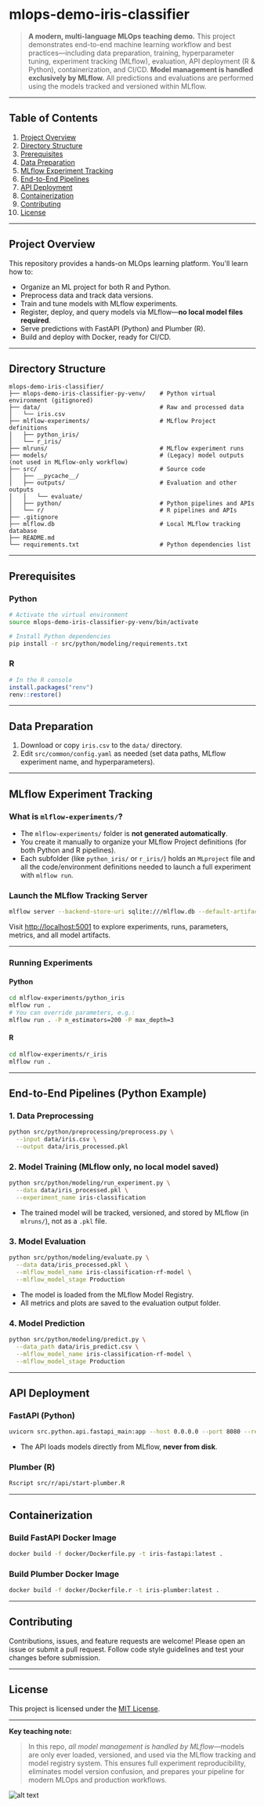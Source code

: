# mlops-demo-iris-classifier

> **A modern, multi-language MLOps teaching demo.**
> This project demonstrates end-to-end machine learning workflow and best practices—including data preparation, training, hyperparameter tuning, experiment tracking (MLflow), evaluation, API deployment (R & Python), containerization, and CI/CD.
> **Model management is handled exclusively by MLflow.** All predictions and evaluations are performed using the models tracked and versioned within MLflow.

---

## Table of Contents

1. [Project Overview](#project-overview)
2. [Directory Structure](#directory-structure)
3. [Prerequisites](#prerequisites)
4. [Data Preparation](#data-preparation)
5. [MLflow Experiment Tracking](#mlflow-experiment-tracking)
6. [End-to-End Pipelines](#end-to-end-pipelines)
7. [API Deployment](#api-deployment)
8. [Containerization](#containerization)
9. [Contributing](#contributing)
10. [License](#license)

---

## Project Overview

This repository provides a hands-on MLOps learning platform.
You'll learn how to:

* Organize an ML project for both R and Python.
* Preprocess data and track data versions.
* Train and tune models with MLflow experiments.
* Register, deploy, and query models via MLflow—**no local model files required**.
* Serve predictions with FastAPI (Python) and Plumber (R).
* Build and deploy with Docker, ready for CI/CD.

---

## Directory Structure

```text
mlops-demo-iris-classifier/
├── mlops-demo-iris-classifier-py-venv/    # Python virtual environment (gitignored)
├── data/                                  # Raw and processed data
│   └── iris.csv
├── mlflow-experiments/                    # MLflow Project definitions
│   ├── python_iris/
│   └── r_iris/
├── mlruns/                                # MLflow experiment runs
├── models/                                # (Legacy) model outputs (not used in MLflow-only workflow)
├── src/                                   # Source code
│   ├── __pycache__/
│   ├── outputs/                           # Evaluation and other outputs
│   │   └── evaluate/
│   ├── python/                            # Python pipelines and APIs
│   └── r/                                 # R pipelines and APIs
├── .gitignore
├── mlflow.db                              # Local MLflow tracking database
├── README.md
└── requirements.txt                       # Python dependencies list
```

---

## Prerequisites

### Python

```bash
# Activate the virtual environment
source mlops-demo-iris-classifier-py-venv/bin/activate

# Install Python dependencies
pip install -r src/python/modeling/requirements.txt
```

### R

```r
# In the R console
install.packages("renv")
renv::restore()
```

---

## Data Preparation

1. Download or copy `iris.csv` to the `data/` directory.
2. Edit `src/common/config.yaml` as needed (set data paths, MLflow experiment name, and hyperparameters).

---

## MLflow Experiment Tracking

### What is `mlflow-experiments/`?

* The `mlflow-experiments/` folder is **not generated automatically**.
* You create it manually to organize your MLflow Project definitions (for both Python and R pipelines).
* Each subfolder (like `python_iris/` or `r_iris/`) holds an `MLproject` file and all the code/environment definitions needed to launch a full experiment with `mlflow run`.

### Launch the MLflow Tracking Server

```bash
mlflow server --backend-store-uri sqlite:///mlflow.db --default-artifact-root mlruns --host 0.0.0.0 --port 5001
```

Visit [http://localhost:5001](http://localhost:5001) to explore experiments, runs, parameters, metrics, and all model artifacts.

---

### Running Experiments

#### Python

```bash
cd mlflow-experiments/python_iris
mlflow run .
# You can override parameters, e.g.:
mlflow run . -P n_estimators=200 -P max_depth=3
```

#### R

```bash
cd mlflow-experiments/r_iris
mlflow run .
```

---

## End-to-End Pipelines (Python Example)

### 1. Data Preprocessing

```bash
python src/python/preprocessing/preprocess.py \
  --input data/iris.csv \
  --output data/iris_processed.pkl
```

### 2. Model Training (MLflow only, no local model saved)

```bash
python src/python/modeling/run_experiment.py \
  --data data/iris_processed.pkl \
  --experiment_name iris-classification
```

* The trained model will be tracked, versioned, and stored by MLflow (in `mlruns/`), not as a `.pkl` file.

### 3. Model Evaluation

```bash
python src/python/modeling/evaluate.py \
  --data data/iris_processed.pkl \
  --mlflow_model_name iris-classification-rf-model \
  --mlflow_model_stage Production
```

* The model is loaded from the MLflow Model Registry.
* All metrics and plots are saved to the evaluation output folder.

### 4. Model Prediction

```bash
python src/python/modeling/predict.py \
  --data_path data/iris_predict.csv \
  --mlflow_model_name iris-classification-rf-model \
  --mlflow_model_stage Production
```

---

## API Deployment

### FastAPI (Python)

```bash
uvicorn src.python.api.fastapi_main:app --host 0.0.0.0 --port 8080 --reload
```

* The API loads models directly from MLflow, **never from disk**.

### Plumber (R)

```bash
Rscript src/r/api/start-plumber.R
```

---

## Containerization

### Build FastAPI Docker Image

```bash
docker build -f docker/Dockerfile.py -t iris-fastapi:latest .
```

### Build Plumber Docker Image

```bash
docker build -f docker/Dockerfile.r -t iris-plumber:latest .
```

---

## Contributing

Contributions, issues, and feature requests are welcome!
Please open an issue or submit a pull request.
Follow code style guidelines and test your changes before submission.

---

## License

This project is licensed under the [MIT License](LICENSE).

---

**Key teaching note:**

> In this repo, *all model management is handled by MLflow*—models are only ever loaded, versioned, and used via the MLflow tracking and model registry system. This ensures full experiment reproducibility, eliminates model version confusion, and prepares your pipeline for modern MLOps and production workflows.


![alt text](image.png)